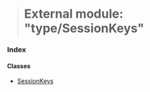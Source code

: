 > # External module: "type/SessionKeys"

### Index

#### Classes

* [SessionKeys](../classes/_type_sessionkeys_.sessionkeys.md)